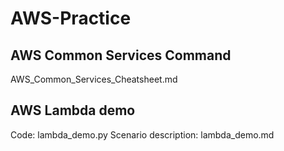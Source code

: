 # AWS-Practice

## AWS Common Services Command
AWS_Common_Services_Cheatsheet.md

## AWS Lambda demo
Code: lambda_demo.py
Scenario description: lambda_demo.md
